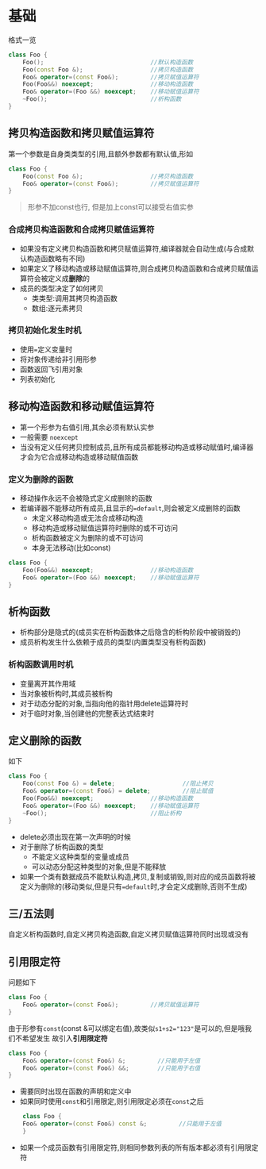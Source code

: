 # 基础
格式一览

```c++
class Foo {
    Foo();                              //默认构造函数
    Foo(const Foo &);                   //拷贝构造函数
    Foo& operator=(const Foo&);         //拷贝赋值运算符
    Foo(Foo&&) noexcept;                //移动构造函数
    Foo& operator=(Foo &&) noexcept;    //移动赋值运算符
    ~Foo();                             //析构函数
}
```

## 拷贝构造函数和拷贝赋值运算符
第一个参数是自身类类型的引用,且额外参数都有默认值,形如

```C++
class Foo {
    Foo(const Foo &);                   //拷贝构造函数
    Foo& operator=(const Foo&);         //拷贝赋值运算符
}
```

>形参不加const也行, 但是加上const可以接受右值实参

### 合成拷贝构造函数和合成拷贝赋值运算符
* 如果没有定义拷贝构造函数和拷贝赋值运算符,编译器就会自动生成(与合成默认构造函数略有不同)
* 如果定义了移动构造或移动赋值运算符,则合成拷贝构造函数和合成拷贝赋值运算符会被定义成**删除**的
* 成员的类型决定了如何拷贝
    * 类类型:调用其拷贝构造函数
    * 数组:逐元素拷贝


### 拷贝初始化发生时机
* 使用`=`定义变量时
* 将对象传递给非引用形参
* 函数返回飞引用对象
* 列表初始化


## 移动构造函数和移动赋值运算符
* 第一个形参为右值引用,其余必须有默认实参
* 一般需要 `noexcept`
* 当没有定义任何拷贝控制成员,且所有成员都能移动构造或移动赋值时,编译器才会为它合成移动构造或移动赋值函数

### 定义为删除的函数
* 移动操作永远不会被隐式定义成删除的函数
* 若编译器不能移动所有成员,且显示的`=default`,则会被定义成删除的函数
    * 未定义移动构造或无法合成移动构造
    * 移动构造或移动赋值运算符时删除的或不可访问
    * 析构函数被定义为删除的或不可访问
    * 本身无法移动(比如const)

```c++
class Foo {
    Foo(Foo&&) noexcept;                //移动构造函数
    Foo& operator=(Foo &&) noexcept;    //移动赋值运算符
}
```


## 析构函数
* 析构部分是隐式的(成员实在析构函数体之后隐含的析构阶段中被销毁的)
* 成员析构发生什么依赖于成员的类型(内置类型没有析构函数)

### 析构函数调用时机
* 变量离开其作用域
* 当对象被析构时,其成员被析构
* 对于动态分配的对象,当指向他的指针用delete运算符时
* 对于临时对象,当创建他的完整表达式结束时

## 定义删除的函数
如下

```c++
class Foo {
    Foo(const Foo &) = delete;                   //阻止拷贝
    Foo& operator=(const Foo&) = delete;         //阻止赋值
    Foo(Foo&&) noexcept;                //移动构造函数
    Foo& operator=(Foo &&) noexcept;    //移动赋值运算符
    ~Foo();                             //阻止析构
}
```

* delete必须出现在第一次声明的时候
* 对于删除了析构函数的类型
    * 不能定义这种类型的变量或成员
    * 可以动态分配这种类型的对象,但是不能释放
* 如果一个类有数据成员不能默认构造,拷贝,复制或销毁,则对应的成员函数将被定义为删除的(移动类似,但是只有`=default`时,才会定义成删除,否则不生成)

## 三/五法则
自定义析构函数时,自定义拷贝构造函数,自定义拷贝赋值运算符同时出现或没有

## 引用限定符
问题如下

```c++
class Foo {
    Foo& operator=(const Foo&);         //拷贝赋值运算符                       
}
```
由于形参有`const`(const &可以绑定右值),故类似`s1+s2="123"`是可以的,但是哦我们不希望发生
故引入**引用限定符**

```C++
class Foo {
    Foo& operator=(const Foo&) &;         //只能用于左值
    Foo& operator=(const Foo&) &&;        //只能用于右值                       
}
```
* 需要同时出现在函数的声明和定义中
* 如果同时使用`const`和引用限定,则引用限定必须在`const`之后

```c++
    class Foo {
    Foo& operator=(const Foo&) const &;         //只能用于左值
    }
```
* 如果一个成员函数有引用限定符,则相同参数列表的所有版本都必须有引用限定符
